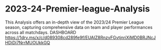 # 2023-24-Premier-league-Analysis
This Analysis offers an in-depth view of the 2023/24 Premier League season, capturing comprehensive data on team and player performances across all matchdays.
DASHBOARD https://1drv.ms/x/c/d089308cd289fe9f/EUAIZ8RnzvFGvtjnriXiMD0BRJNcJHDiDi7NrrMUOUkkGQ 
